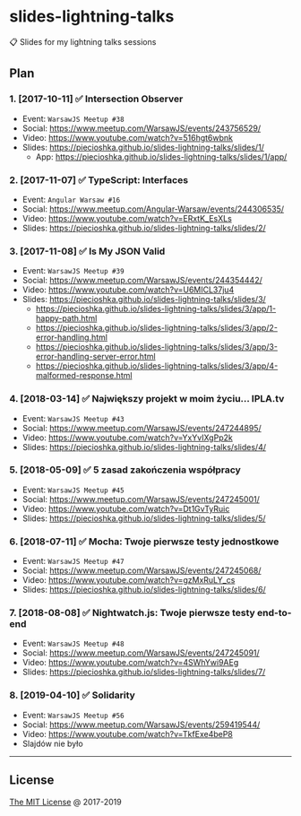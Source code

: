 # slides-lightning-talks

:clipboard: Slides for my lightning talks sessions

## Plan

### 1. [2017-10-11] ✅ Intersection Observer

- Event: `WarsawJS Meetup #38`
- Social: <https://www.meetup.com/WarsawJS/events/243756529/>
- Video: <https://www.youtube.com/watch?v=516hgt6wbnk>
- Slides: <https://piecioshka.github.io/slides-lightning-talks/slides/1/>
    - App: <https://piecioshka.github.io/slides-lightning-talks/slides/1/app/>

### 2. [2017-11-07] ✅ TypeScript: Interfaces

- Event: `Angular Warsaw #16`
- Social: <https://www.meetup.com/Angular-Warsaw/events/244306535/>
- Video: <https://www.youtube.com/watch?v=ERxtK_EsXLs>
- Slides: <https://piecioshka.github.io/slides-lightning-talks/slides/2/>

### 3. [2017-11-08] ✅ Is My JSON Valid

- Event: `WarsawJS Meetup #39`
- Social: <https://www.meetup.com/WarsawJS/events/244354442/>
- Video: <https://www.youtube.com/watch?v=U6MICL37ju4>
- Slides: <https://piecioshka.github.io/slides-lightning-talks/slides/3/>
    - <https://piecioshka.github.io/slides-lightning-talks/slides/3/app/1-happy-path.html>
    - <https://piecioshka.github.io/slides-lightning-talks/slides/3/app/2-error-handling.html>
    - <https://piecioshka.github.io/slides-lightning-talks/slides/3/app/3-error-handling-server-error.html>
    - <https://piecioshka.github.io/slides-lightning-talks/slides/3/app/4-malformed-response.html>

### 4. [2018-03-14] ✅ Największy projekt w moim życiu... IPLA.tv

- Event: `WarsawJS Meetup #43`
- Social: <https://www.meetup.com/WarsawJS/events/247244895/>
- Video: <https://www.youtube.com/watch?v=YxYvIXgPp2k>
- Slides: <https://piecioshka.github.io/slides-lightning-talks/slides/4/>

### 5. [2018-05-09] ✅ 5 zasad zakończenia współpracy

- Event: `WarsawJS Meetup #45`
- Social: <https://www.meetup.com/WarsawJS/events/247245001/>
- Video: <https://www.youtube.com/watch?v=Dt1GvTyRuic>
- Slides: <https://piecioshka.github.io/slides-lightning-talks/slides/5/>

### 6. [2018-07-11] ✅ Mocha: Twoje pierwsze testy jednostkowe

- Event: `WarsawJS Meetup #47`
- Social: <https://www.meetup.com/WarsawJS/events/247245068/>
- Video: <https://www.youtube.com/watch?v=gzMxRuLY_cs>
- Slides: <https://piecioshka.github.io/slides-lightning-talks/slides/6/>

### 7. [2018-08-08] ✅ Nightwatch.js: Twoje pierwsze testy end-to-end

- Event: `WarsawJS Meetup #48`
- Social: <https://www.meetup.com/WarsawJS/events/247245091/>
- Video: <https://www.youtube.com/watch?v=4SWhYwi9AEg>
- Slides: <https://piecioshka.github.io/slides-lightning-talks/slides/7/>

### 8. [2019-04-10] ✅ Solidarity

- Event: `WarsawJS Meetup #56`
- Social: <https://www.meetup.com/WarsawJS/events/259419544/>
- Video: https://www.youtube.com/watch?v=TkfExe4beP8
- Slajdów nie było

---

## License

[The MIT License](https://piecioshka.mit-license.org) @ 2017-2019
